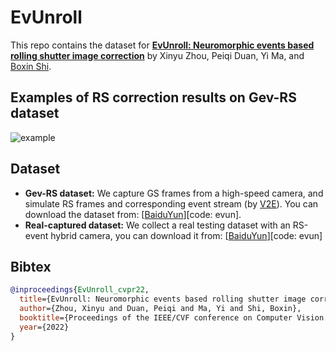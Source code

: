 # EvUnroll

This repo contains the dataset for [**EvUnroll: Neuromorphic events based rolling shutter image correction**](https://ci.idm.pku.edu.cn/Zhou_CVPR22a.pdf)  by Xinyu Zhou, Peiqi Duan, Yi Ma, and [Boxin Shi](https://ci.idm.pku.edu.cn/People.htm).

## Examples of RS correction results on Gev-RS dataset 
![example](/figure/RSexample.gif)

## Dataset
+ **Gev-RS dataset:**  We capture GS frames from a high-speed camera, and simulate RS frames and corresponding event stream (by [V2E](https://github.com/SensorsINI/v2e)). You can download the dataset from: [[BaiduYun](https://pan.baidu.com/s/1pPOZvUPvbRshckVUbxGcJQ)][code: evun]. 
+ **Real-captured dataset:**  We collect a real testing dataset with an RS-event hybrid camera, you can download it from: [[BaiduYun](https://pan.baidu.com/s/1DojaY-iwRPiIeHQT98YEUA)][code: evun]

## Bibtex

```bibtex
@inproceedings{EvUnroll_cvpr22,
  title={EvUnroll: Neuromorphic events based rolling shutter image correction},
  author={Zhou, Xinyu and Duan, Peiqi and Ma, Yi and Shi, Boxin},
  booktitle={Proceedings of the IEEE/CVF conference on Computer Vision and Pattern Recognition (CVPR)},
  year={2022}
}

```